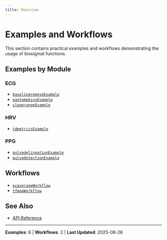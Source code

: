 ```yaml
---
title: Overview
---
```


# Examples and Workflows

This section contains practical examples and workflows demonstrating the usage of biosigmat functions.

## Examples by Module

### ECG

- [`baselineremoveExample`](baselineremoveExample.md)
- [`pantompkinsExample`](pantompkinsExample.md)
- [`sloperangeExample`](sloperangeExample.md)

### HRV

- [`tdmetricsExample`](tdmetricsExample.md)

### PPG

- [`pulsedelineationExample`](pulsedelineationExample.md)
- [`pulsedetectionExample`](pulsedetectionExample.md)

## Workflows

- [`pcaverageWorkflow`](pcaverageWorkflow.md)
- [`tfmapWorkflow`](tfmapWorkflow.md)

## See Also

- [API Reference](../index.md)

---

**Examples**: 6 | **Workflows**: 2 | **Last Updated**: 2025-08-26

